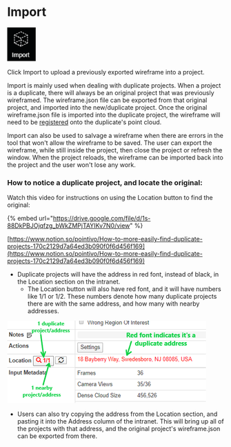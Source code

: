 # Import

![No hotkey available](../.gitbook/assets/import-button.png)

Click Import to upload a previously exported wireframe into a project.

Import is mainly used when dealing with duplicate projects. When a project is a duplicate, there will always be an original project that was previously wireframed. The wireframe.json file can be exported from that original project, and imported into the new/duplicate project. Once the original wireframe.json file is imported into the duplicate project, the wireframe will need to be [registered](https://app.gitbook.com/@pointivo/s/user-guide/\~/drafts/-LyFvmaPPCmewv4zgH5y/tools/wireframe-tools/register-wireframe) onto the duplicate's point cloud.

Import can also be used to salvage a wireframe when there are errors in the tool that won't allow the wireframe to be saved. The user can export the wireframe, while still inside the project, then close the project or refresh the window. When the project reloads, the wireframe can be imported back into the project and the user won't lose any work.

### How to notice a duplicate project, and locate the original:

Watch this video for instructions on using the Location button to find the original:

{% embed url="https://drive.google.com/file/d/1s-88DkPBJOjqfzg_bWkZMPjTAYIKv7N0/view" %}

[https://www.notion.so/pointivo/How-to-more-easily-find-duplicate-projects-170c2129d7a64ed3b090f0f6d456f169](https://www.notion.so/pointivo/How-to-more-easily-find-duplicate-projects-170c2129d7a64ed3b090f0f6d456f169)

* Duplicate projects will have the address in red font, instead of black, in the Location section on the intranet.
  *   The Location button will also have red font, and it will have numbers like 1/1 or 1/2. These numbers denote how many duplicate projects there are with the same address, and how many with nearby addresses.



![](../.gitbook/assets/location-image-with-text.png)

* Users can also try copying the address from the Location section, and pasting it into the Address column of the intranet. This will bring up all of the projects with that address, and the original project's wireframe.json can be exported from there.
